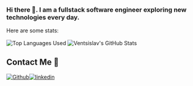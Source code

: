 ### Hi there 👋. I am a fullstack software engineer exploring new technologies every day.

Here are some stats:
</br>

<img align="center" src="https://github-readme-stats.vercel.app/api/top-langs/?username=VentsislavAntov&theme=radical&count_private=true&langs_count=10&hide_border=true&layout=compact&include_all_commits=true" alt="Top Languages Used" />

<img align="center" src="https://github-readme-stats.vercel.app/api?username=VentsislavAntov&show_icons=true&theme=radical&count_private=true&include_all_commits=true" alt="Ventsislav's GitHub Stats" />

## Contact Me 🤝

[<img alt="Github" src="https://img.shields.io/badge/GitHub-%2312100E.svg?&style=for-the-badge&logo=Github&logoColor=white" />](https://github.com/VentsislavAntov)[<img alt="linkedin" src="https://img.shields.io/badge/linkedin-%230077B5.svg?&style=for-the-badge&logo=linkedin&logoColor=white" />](https://www.linkedin.com/in/ventsislav-antov-147610104)

